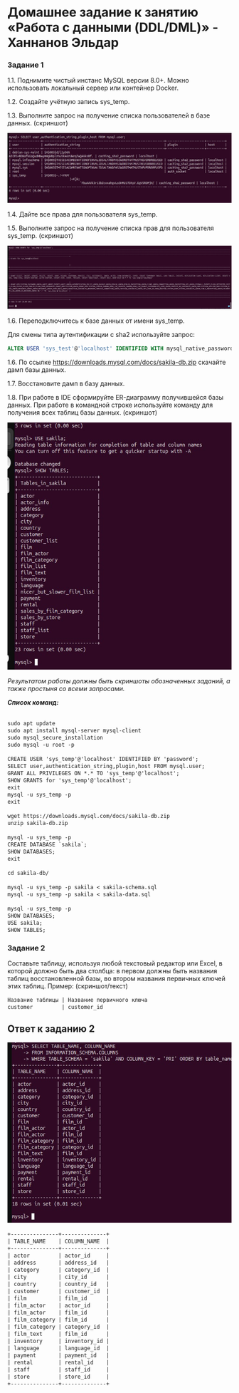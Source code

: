 # Домашнее задание к занятию «Работа с данными (DDL/DML)» - Ханнанов Эльдар


### Задание 1
1.1. Поднимите чистый инстанс MySQL версии 8.0+. Можно использовать локальный сервер или контейнер Docker.

1.2. Создайте учётную запись sys_temp. 

1.3. Выполните запрос на получение списка пользователей в базе данных. (скриншот)

![](https://github.com/eldarkhan/eldar_khannanov_hw/blob/5f1389c0f2d9272ce4b56b13c2658fa89fa3340a/khannanov_sdb_hw/2.%20%D0%A0%D0%B0%D0%B1%D0%BE%D1%82%D0%B0%20%D1%81%20%D0%B4%D0%B0%D0%BD%D0%BD%D1%8B%D0%BC%D0%B8%20(DDL-DML)/IMG/SDBSQL-leeson2-scr-1.jpg)

1.4. Дайте все права для пользователя sys_temp. 

1.5. Выполните запрос на получение списка прав для пользователя sys_temp. (скриншот)


![](https://github.com/eldarkhan/eldar_khannanov_hw/blob/5f1389c0f2d9272ce4b56b13c2658fa89fa3340a/khannanov_sdb_hw/2.%20%D0%A0%D0%B0%D0%B1%D0%BE%D1%82%D0%B0%20%D1%81%20%D0%B4%D0%B0%D0%BD%D0%BD%D1%8B%D0%BC%D0%B8%20(DDL-DML)/IMG/SDBSQL-leeson2-scr-2.jpg)

1.6. Переподключитесь к базе данных от имени sys_temp.

Для смены типа аутентификации с sha2 используйте запрос: 
```sql
ALTER USER 'sys_test'@'localhost' IDENTIFIED WITH mysql_native_password BY 'password';
```
1.6. По ссылке https://downloads.mysql.com/docs/sakila-db.zip скачайте дамп базы данных.

1.7. Восстановите дамп в базу данных.

1.8. При работе в IDE сформируйте ER-диаграмму получившейся базы данных. При работе в командной строке используйте команду для получения всех таблиц базы данных. (скриншот)

![](https://github.com/eldarkhan/eldar_khannanov_hw/blob/5f1389c0f2d9272ce4b56b13c2658fa89fa3340a/khannanov_sdb_hw/2.%20%D0%A0%D0%B0%D0%B1%D0%BE%D1%82%D0%B0%20%D1%81%20%D0%B4%D0%B0%D0%BD%D0%BD%D1%8B%D0%BC%D0%B8%20(DDL-DML)/IMG/SDBSQL-leeson2-scr-3.jpg)

*Результатом работы должны быть скриншоты обозначенных заданий, а также простыня со всеми запросами.*

***Список команд:***
```

sudo apt update
sudo apt install mysql-server mysql-client
sudo mysql_secure_installation
sudo mysql -u root -p

CREATE USER 'sys_temp'@'localhost' IDENTIFIED BY 'password';
SELECT user,authentication_string,plugin,host FROM mysql.user;
GRANT ALL PRIVILEGES ON *.* TO 'sys_temp'@'localhost';
SHOW GRANTS for 'sys_temp'@'localhost';
exit
mysql -u sys_temp -p
exit

wget https://downloads.mysql.com/docs/sakila-db.zip
unzip sakila-db.zip

mysql -u sys_temp -p
CREATE DATABASE `sakila`;
SHOW DATABASES;
exit

cd sakila-db/

mysql -u sys_temp -p sakila < sakila-schema.sql
mysql -u sys_temp -p sakila < sakila-data.sql

mysql -u sys_temp -p
SHOW DATABASES;
USE sakila;
SHOW TABLES;
```


### Задание 2
Составьте таблицу, используя любой текстовый редактор или Excel, в которой должно быть два столбца: в первом должны быть названия таблиц восстановленной базы, во втором названия первичных ключей этих таблиц. Пример: (скриншот/текст)
```
Название таблицы | Название первичного ключа
customer         | customer_id
```
## Ответ к заданию 2

![](https://github.com/eldarkhan/eldar_khannanov_hw/blob/5f1389c0f2d9272ce4b56b13c2658fa89fa3340a/khannanov_sdb_hw/2.%20%D0%A0%D0%B0%D0%B1%D0%BE%D1%82%D0%B0%20%D1%81%20%D0%B4%D0%B0%D0%BD%D0%BD%D1%8B%D0%BC%D0%B8%20(DDL-DML)/IMG/SDBSQL-leeson2-scr-4.jpg)

```
+---------------+--------------+
| TABLE_NAME    | COLUMN_NAME  |
+---------------+--------------+
| actor         | actor_id     |
| address       | address_id   |
| category      | category_id  |
| city          | city_id      |
| country       | country_id   |
| customer      | customer_id  |
| film          | film_id      |
| film_actor    | actor_id     |
| film_actor    | film_id      |
| film_category | film_id      |
| film_category | category_id  |
| film_text     | film_id      |
| inventory     | inventory_id |
| language      | language_id  |
| payment       | payment_id   |
| rental        | rental_id    |
| staff         | staff_id     |
| store         | store_id     |
+---------------+--------------+

```
